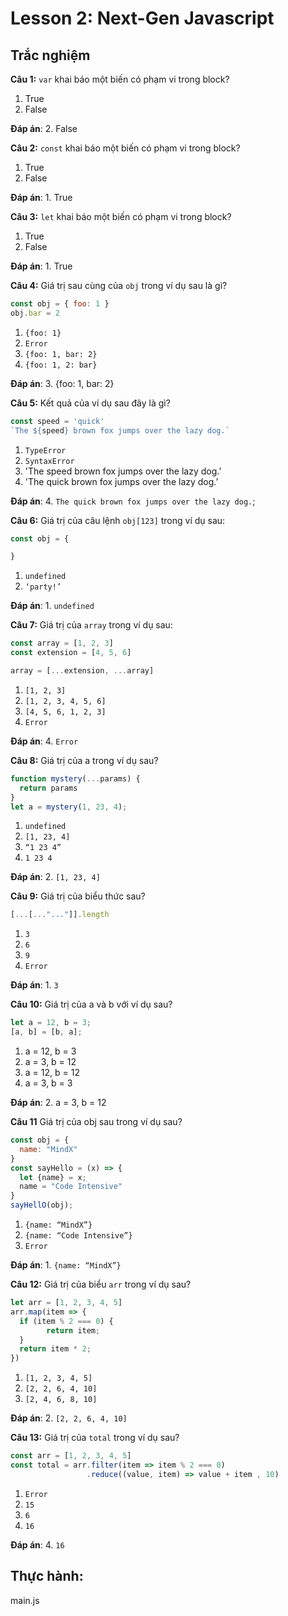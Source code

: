 # Lesson 2: Next-Gen Javascript

## Trắc nghiệm

**Câu 1:** `var` khai báo một biến có phạm vi trong block?

1. True
2. False

**Đáp án**: 2. False

**Câu 2:** `const` khai báo một biến có phạm vi trong block?

1. True
2. False

**Đáp án**: 1. True

**Câu 3:** `let` khai báo một biến có phạm vi trong block?

1. True
2. False

**Đáp án**: 1. True

**Câu 4:** Giá trị sau cùng của `obj` trong ví dụ sau là gì?

```jsx
const obj = { foo: 1 }
obj.bar = 2
```

1. `{foo: 1}`
2. `Error`
3. `{foo: 1, bar: 2}`
4. `{foo: 1, 2: bar}`

**Đáp án**: 3. {foo: 1, bar: 2}

**Câu 5:** Kết quả của ví dụ sau đây là gì?

```jsx
const speed = 'quick'
`The ${speed} brown fox jumps over the lazy dog.`
```

1. `TypeError`
2. `SyntaxError`
3. 'The speed brown fox jumps over the lazy dog.’
4. 'The quick brown fox jumps over the lazy dog.’

**Đáp án**: 4. `The quick brown fox jumps over the lazy dog.`;

**Câu 6:** Giá trị của câu lệnh `obj[123]` trong ví dụ sau:

```jsx
const obj = {

}
```

1. `undefined`
2. `‘party!’`
 
**Đáp án**: 1. `undefined`

**Câu 7:** Giá trị của `array` trong ví dụ sau:

```jsx
const array = [1, 2, 3]
const extension = [4, 5, 6]

array = [...extension, ...array]
```

1. `[1, 2, 3]`
2. `[1, 2, 3, 4, 5, 6]`
3. `[4, 5, 6, 1, 2, 3]`
4. `Error`

**Đáp án**: 4. `Error`


**Câu 8:** Giá trị của a trong ví dụ sau?

```jsx
function mystery(...params) {
  return params
}
let a = mystery(1, 23, 4);
```

1. `undefined`
2. `[1, 23, 4]`
3. `“1 23 4”`
4. `1 23 4`

**Đáp án**: 2. `[1, 23, 4]`

**Câu 9:** Giá trị của biểu thức sau?

```jsx
[...[..."..."]].length
```

1. `3`
2. `6`
3. `9`
4. `Error`

**Đáp án**: 1. `3`

**Câu 10:** Giá trị của a và b với ví dụ sau?

```jsx
let a = 12, b = 3;
[a, b] = [b, a];
```

1. a = 12, b = 3
2. a = 3, b = 12
3. a = 12, b = 12
4. a = 3, b = 3


**Đáp án**: 2. a = 3, b = 12

**Câu 11** Giá trị của obj sau trong ví dụ sau?

```jsx
const obj = {
  name: "MindX"
}
const sayHello = (x) => {
  let {name} = x;
  name = "Code Intensive"
}
sayHellO(obj);
```

1. `{name: “MindX”}`
2. `{name: “Code Intensive”}`
3. `Error`

**Đáp án**: 1. `{name: “MindX”}`

**Câu 12:** Giá trị của biểu `arr` trong ví dụ sau?

```jsx
let arr = [1, 2, 3, 4, 5]
arr.map(item => {
  if (item % 2 === 0) {
		return item;
  }
  return item * 2;
})
```

1. `[1, 2, 3, 4, 5]`
2. `[2, 2, 6, 4, 10]`
3. `[2, 4, 6, 8, 10]`

**Đáp án**: 2. `[2, 2, 6, 4, 10]`

**Câu 13:** Giá trị của `total` trong ví dụ sau?

```jsx
const arr = [1, 2, 3, 4, 5]
const total = arr.filter(item => item % 2 === 0)
                 .reduce((value, item) => value + item , 10)
```

1. `Error`
2. `15`
3. `6`
4. `16`


**Đáp án**: 4. `16`


## Thực hành:

main.js











